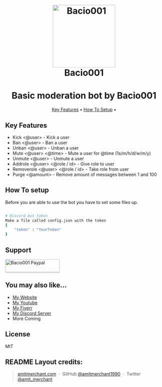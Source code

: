 
<h1 align="center">
  <br>
  <a href="http://www.bacio001.xyz/"><img src="https://tse1.mm.bing.net/th?id=OIP.utMv7mDIxryZfx3Ml4NtUgHaHa&pid=Api&P=0" alt="Bacio001" width="200"></a>
  <br>
  Bacio001
  <br>
</h1>

<h1 align="center">Basic moderation bot by Bacio001</h1>

<p align="center">
  <a href="#key-features">Key Features</a> •
  <a href="#how-to-setup">How To Setup</a> •
</p>

## Key Features

* Kick <@user> - Kick a user
* Ban <@user> - Ban a user
* Unban <@user> - Unban a user
* Mute <@user> <@time> - Mute a user for @time (1s/m/h/d/w/m/y)
* Unmute <@user> - Unmute a user
* Addrole <@user> <@role / id> - Give role to user
* Removerole <@user> <@role / id> - Take role from user
* Purge <@amount> - Remove amount of messages between 1 and 100





## How To setup

Before you are able to use the bot you have to set some files up.

```bash

# Discord bot token
Make a file called config.json with the token
{
	"token" : "YourToken"
}
```

## Support

<a href="paypal.me/Bacio001" target="_blank"><img src="https://tse4.mm.bing.net/th?id=OIP.cP-T7bBVT2FOVr8mc6_C3wHaDt&pid=Api&P=0&w=354&h=178" alt="Bacio001 Paypal" style="height: 41px !important;width: 174px !important;box-shadow: 0px 3px 2px 0px rgba(190, 190, 190, 0.5) !important;-webkit-box-shadow: 0px 3px 2px 0px rgba(190, 190, 190, 0.5) !important;" ></a>


## You may also like...
	
- <a href="www.bacio001.xyz">My Website</a>
- <a href="https://www.youtube.com/channel/UCjd0ohMboZr4NmU-IisTm4w">My Youtube</a>
- <a href="https://www.fiverr.com/bacio001">My Fiverr</a>
- <a href="https://discord.gg/rZPmmcyphN">My Discord Server</a>
- More Coming

## License

MIT

	
README Layout credits:
---

> [amitmerchant.com](https://www.amitmerchant.com) &nbsp;&middot;&nbsp;
> GitHub [@amitmerchant1990](https://github.com/amitmerchant1990) &nbsp;&middot;&nbsp;
> Twitter [@amit_merchant](https://twitter.com/amit_merchant)

